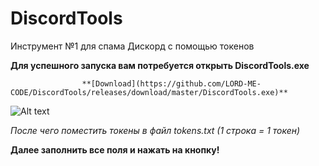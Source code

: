 # DiscordTools
Инструмент №1 для спама Дискорд с помощью токенов

**Для успешного запуска вам потребуется открыть DiscordTools.exe**

                    **[Download](https://github.com/LORD-ME-CODE/DiscordTools/releases/download/master/DiscordTools.exe)**
                    

![Alt text](https://i.imgur.com/oHwwwub.png?raw=true "Скриншот окна")


*После чего поместить токены в файл tokens.txt (1 строка = 1 токен)*


**Далее заполнить все поля и нажать на кнопку!**

